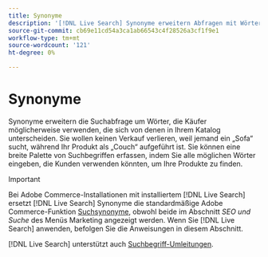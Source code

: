 ```yaml
---
title: Synonyme
description: '[!DNL Live Search] Synonyme erweitern Abfragen mit Wörtern, die sich von denen in Ihrem Katalog unterscheiden.'
source-git-commit: cb69e11cd54a3ca1ab66543c4f28526a3cf1f9e1
workflow-type: tm+mt
source-wordcount: '121'
ht-degree: 0%

---
```


# Synonyme

Synonyme erweitern die Suchabfrage um Wörter, die Käufer möglicherweise verwenden, die sich von denen in Ihrem Katalog unterscheiden. Sie wollen keinen Verkauf verlieren, weil jemand ein „Sofa“ sucht, während Ihr Produkt als „Couch“ aufgeführt ist. Sie können eine breite Palette von Suchbegriffen erfassen, indem Sie alle möglichen Wörter eingeben, die Kunden verwenden könnten, um Ihre Produkte zu finden.

>[!IMPORTANT]
>
>Bei Adobe Commerce-Installationen mit installiertem [!DNL Live Search] ersetzt [!DNL Live Search] Synonyme die standardmäßige Adobe Commerce-Funktion [Suchsynonyme](https://experienceleague.adobe.com/docs/commerce-admin/catalog/catalog/search/search-terms.html#search-synonyms), obwohl beide im Abschnitt *SEO und Suche* des Menüs Marketing angezeigt werden. Wenn Sie [!DNL Live Search] anwenden, befolgen Sie die Anweisungen in diesem Abschnitt.

[!DNL Live Search] unterstützt auch [Suchbegriff-Umleitungen](https://experienceleague.adobe.com/docs/commerce-admin/catalog/catalog/search/search-terms.html).
